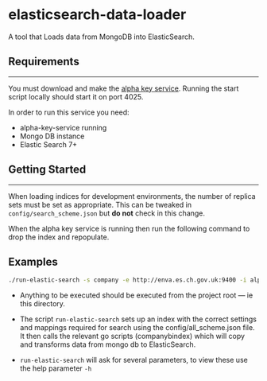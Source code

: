 # elasticsearch-data-loader
A tool that Loads data from MongoDB into ElasticSearch.

## Requirements
---------------
You must download and make the [alpha key service](https://github.com/companieshouse/alpha-key-service). Running the start script locally should start it on port 4025.

In order to run this service you need:

* alpha-key-service running
* Mongo DB instance
* Elastic Search 7+

## Getting Started
-------------------
When loading indices for development environments, the number of replica sets must be set as appropriate.
This can be tweaked in `config/search_scheme.json` but **do not** check in this change.

When the alpha key service is running then run the following command to drop the index and repopulate.

## Examples 
```bash
./run-elastic-search -s company -e http://enva.es.ch.gov.uk:9400 -i alpha_search -m chs-pp-mes-sl2.ch.gov.uk:27019 -u admin -p admin -a http://chs-alphakey-pp.internal.ch -c false
```

* Anything to be executed should be executed from the project root — ie this directory.

* The script `run-elastic-search` sets up an index with the correct settings and mappings required for
search using the config/all_scheme.json file. It then calls the relevant go scripts (companybindex) which will copy and transforms data from mongo db to ElasticSearch.

* `run-elastic-search` will ask for several parameters, to view these use the help parameter `-h`


